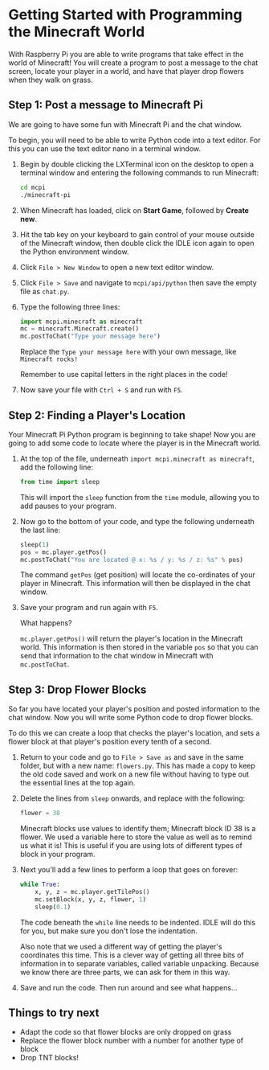 # Getting Started with Programming the Minecraft World

With Raspberry Pi you are able to write programs that take effect in the world of Minecraft! You will create a program to post a message to the chat screen, locate your player in a world, and have that player drop flowers when they walk on grass.

## Step 1: Post a message to Minecraft Pi

We are going to have some fun with Minecraft Pi and the chat window.

To begin, you will need to be able to write Python code into a text editor. For this you can use the text editor nano in a terminal window.

1. Begin by double clicking the LXTerminal icon on the desktop to open a terminal window and entering the following commands to run Minecraft:

    ```bash
    cd mcpi
    ./minecraft-pi
    ```

1. When Minecraft has loaded, click on **Start Game**, followed by **Create new**.

1. Hit the tab key on your keyboard to gain control of your mouse outside of the Minecraft window, then double click the IDLE icon again to open the Python environment window.

1. Click `File > New Window` to open a new text editor window.

1. Click `File > Save` and navigate to `mcpi/api/python` then save the empty file as `chat.py`.

1. Type the following three lines:

    ```python
    import mcpi.minecraft as minecraft
    mc = minecraft.Minecraft.create()
    mc.postToChat("Type your message here")
    ```

    Replace the `Type your message here` with your own message, like `Minecraft rocks!`

    Remember to use capital letters in the right places in the code!

1. Now save your file with `Ctrl + S` and run with `F5`.

## Step 2: Finding a Player's Location

Your Minecraft Pi Python program is beginning to take shape! Now you are going to add some code to locate where the player is in the Minecraft world.

1. At the top of the file, underneath `import mcpi.minecraft as minecraft`, add the following line:

	```python
	from time import sleep
	```

	This will import the `sleep` function from the `time` module, allowing you to add pauses to your program.

1. Now go to the bottom of your code, and type the following underneath the last line:

	```python
	sleep(1)
	pos = mc.player.getPos()
	mc.postToChat("You are located @ x: %s / y: %s / z: %s" % pos)
	```

	The command `getPos` (get position) will locate the co-ordinates of your player in Minecraft. This information will then be displayed in the chat window.

1. Save your program and run again with `F5`.

	What happens?

	`mc.player.getPos()` will return the player's location in the Minecraft world. This information is then stored in the variable `pos` so that you can send that information to the chat window in Minecraft with `mc.postToChat`.

## Step 3: Drop Flower Blocks

So far you have located your player's position and posted information to the chat window. Now you will write some Python code to drop flower blocks.

To do this we can create a loop that checks the player's location, and sets a flower block at that player's position every tenth of a second.

1. Return to your code and go to `File > Save as` and save in the same folder, but with a new name: `flowers.py`. This has made a copy to keep the old code saved and work on a new file without having to type out the essential lines at the top again.

1. Delete the lines from `sleep` onwards, and replace with the following:

	```python
	flower = 38
	```

	Minecraft blocks use values to identify them; Minecraft block ID 38 is a flower. We used a variable here to store the value as well as to remind us what it is! This is useful if you are using lots of different types of block in your program.

1. Next you'll add a few lines to perform a loop that goes on forever:

	```python
	while True:
		x, y, z = mc.player.getTilePos()
		mc.setBlock(x, y, z, flower, 1)
		sleep(0.1)
	```

    The code beneath the `while` line needs to be indented. IDLE will do this for you, but make sure you don't lose the indentation.

    Also note that we used a different way of getting the player's coordinates this time. This is a clever way of getting all three bits of information in to separate variables, called variable unpacking. Because we know there are three parts, we can ask for them in this way.

1. Save and run the code. Then run around and see what happens...

## Things to try next

- Adapt the code so that flower blocks are only dropped on grass
- Replace the flower block number with a number for another type of block
- Drop TNT blocks!
